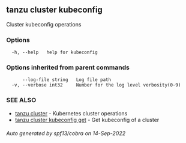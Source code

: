 ## tanzu cluster kubeconfig

Cluster kubeconfig operations

### Options

```
  -h, --help   help for kubeconfig
```

### Options inherited from parent commands

```
      --log-file string   Log file path
  -v, --verbose int32     Number for the log level verbosity(0-9)
```

### SEE ALSO

* [tanzu cluster](tanzu_cluster.md)	 - Kubernetes cluster operations
* [tanzu cluster kubeconfig get](tanzu_cluster_kubeconfig_get.md)	 - Get kubeconfig of a cluster

###### Auto generated by spf13/cobra on 14-Sep-2022
